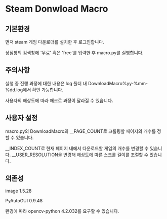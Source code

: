 # Steam Donwload Macro


## 기본환경


먼저 steam 게임 다운로더를 설치한 후 로그인합니다.

상점창의 검색창에 '무료' 혹은 'free'를 입력한 후 macro.py를 실행합니다.


## 주의사항


실행 중 진행 과정에 대한 내용은 log 폴더 내 DownloadMacro%yy-%mm-%dd.log에서 확인 가능합니다.

사용자의 해상도에 따라 매크로 과정이 달라질 수 있습니다.


## 사용자 설정


macro.py의 DownloadMacro의 \_\_PAGE_COUNT로 크롤링할 페이지의 개수를 정할 수 있습니다.

\_\_INDEX_COUNT로 현재 페이지 내에서 다운로드할 게임의 개수를 변경할 수 있습니다.
\_\_USER_RESOLUTION을 변경해 해상도에 따른 스크롤 길이를 조절할 수 있습니다.


## 의존성

image 1.5.28

PyAutoGUI 0.9.48


환경에 따라 opencv-python 4.2.032를 요구할 수 있습니다.
